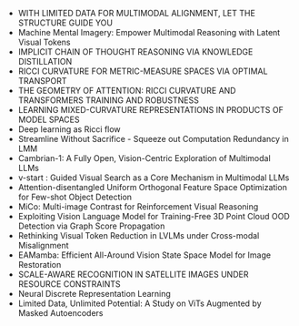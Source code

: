 - WITH LIMITED DATA FOR MULTIMODAL ALIGNMENT, LET THE STRUCTURE GUIDE YOU
- Machine Mental Imagery: Empower Multimodal Reasoning with Latent Visual Tokens
- IMPLICIT CHAIN OF THOUGHT REASONING VIA KNOWLEDGE DISTILLATION
- RICCI CURVATURE FOR METRIC-MEASURE SPACES VIA OPTIMAL TRANSPORT
- THE GEOMETRY OF ATTENTION: RICCI CURVATURE AND TRANSFORMERS TRAINING AND ROBUSTNESS
- LEARNING MIXED-CURVATURE REPRESENTATIONS IN PRODUCTS OF MODEL SPACES
- Deep learning as Ricci flow
- Streamline Without Sacrifice - Squeeze out Computation Redundancy in LMM
- Cambrian-1: A Fully Open, Vision-Centric Exploration of Multimodal LLMs
- v-start : Guided Visual Search as a Core Mechanism in Multimodal LLMs
- Attention-disentangled Uniform Orthogonal Feature Space Optimization for Few-shot Object Detection
- MiCo: Multi-image Contrast for Reinforcement Visual Reasoning
- Exploiting Vision Language Model for Training-Free 3D Point Cloud OOD Detection via Graph Score Propagation
- Rethinking Visual Token Reduction in LVLMs under Cross-modal Misalignment
- EAMamba: Efficient All-Around Vision State Space Model for Image Restoration
- SCALE-AWARE RECOGNITION IN SATELLITE IMAGES UNDER RESOURCE CONSTRAINTS
- Neural Discrete Representation Learning
- Limited Data, Unlimited Potential: A Study on ViTs Augmented by Masked Autoencoders